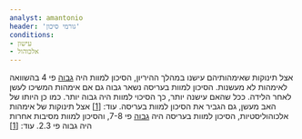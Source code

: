 ```yaml
---
analyst: amantonio
header: 'גורמי סיכון'
conditions:
- עישון
- אלכוהול
---
```


אצל תינוקות שאימהותיהם עישנו במהלך ההיריון, הסיכון למוות היה [גבוה](https://www.ncbi.nlm.nih.gov/pubmed/8474808) פי 4 בהשוואה לאימהות לא מעשנות. הסיכון למוות בעריסה נשאר גבוה גם אם אימהות המשיכו לעשן לאחר הלידה. ככל שהאם עישנה יותר, כך הסיכוי למוות היה גבוה יותר. כמו כן היותו של האב מעשן, גם הגביר את הסיכון למוות בעריסה. עוד: [[1]](https://www.ncbi.nlm.nih.gov/pubmed/16898673)
אצל תינוקות של אימהות אלכוהוליסטיות, הסיכון למוות בעריסה היה [גבוה](https://www.ncbi.nlm.nih.gov/pubmed/23439895) פי 7-8, והסיכון למוות מסיבות אחרות היה גבוה פי 2.3. עוד: [[1]](https://www.ncbi.nlm.nih.gov/pubmed/21059188)
